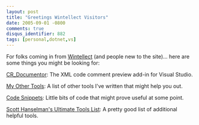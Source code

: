 ```yaml
---
layout: post
title: "Greetings Wintellect Visitors"
date: 2005-09-01 -0800
comments: true
disqus_identifier: 882
tags: [personal,dotnet,vs]
---
```

For folks coming in from
[Wintellect](http://wintellect.com/WEBLOGS/wintellect/archive/2005/09/02/2251.aspx)
(and people new to the site)... here are some things you might be
looking for:

[CR_Documentor](/archive/2004/11/15/cr_documentor-the-documentor-plug-in-for-dxcore.aspx):
The XML code comment preview add-in for Visual Studio.

[My Other Tools](/): A list of other tools I've written that might help
you out.

[Code Snippets](/): Little bits of code that might prove useful at some
point.

[Scott Hanselman's Ultimate Tools List](http://www.hanselman.com/tools):
A pretty good list of additional helpful tools.
